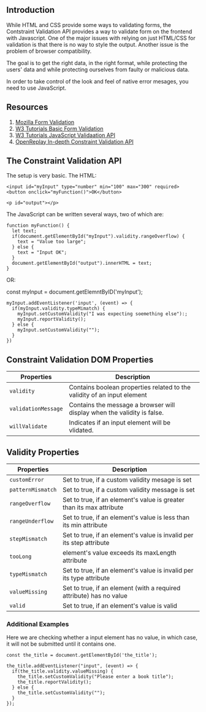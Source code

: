 ## Introduction

While HTML and CSS provide some ways to validating forms, the Contstraint Validation API provides a way to validate form on the frontend with Javascript. One of the major issues with relying on just HTML/CSS for validation is that there is no way to style the output. Another issue is the problem of browser compatibility.

The goal is to get the right data, in the right format, while protecting the users' data and while protecting ourselves from faulty or malicious data.

In order to take control of the look and feel of native error mesages, you need to use JavaScript. 

## Resources

1. [Mozilla Form Validation](https://developer.mozilla.org/en-US/docs/Learn/Forms/Form_validation)
2. [W3 Tutorials Basic Form Validation](https://www.w3schools.com/js/js_validation.asp)
3. [W3 Tutorials JavaScript Validaation API](https://www.w3schools.com/js/js_validation_api.asp)
4. [OpenReplay In-depth Constraint Validation API](https://blog.openreplay.com/form-validation-using-javascript-s-constraint-validation-api)

## The Constraint Validation API

The setup is very basic. The HTML: 

    <input id="myInput" type="number" min="100" max="300" required>
    <button onclick="myFunction()">OK</button>

    <p id="output"></p>

The JavaScript can be written several ways, two of which are: 

    function myFunction() {
      let text;
      if(document.getElementById("myInput").validity.rangeOverflow) {
        text = "Value too large";
      } else {
        text = "Input OK";
      }
      document.getElementById("output").innerHTML = text;
    }

OR:
  <form>
    const myInput = document.getElemntByID('myInput');

    myInput.addEventListener('input', (event) => {
      if(myInput.validity.typeMimatch) {
        myInput.setCustomValidity("I was expecting soemething else"):;
        myInput.reportValidity();
      } else {
        myInput.setCustomValidity("");
      }
    })
  </form>
  
## Constraint Validation DOM Properties

| Properties                    | Description |
| ---------------               | ----------- |
| ```validity```                | Contains boolean properties related to the validity of an input element |
| ```validationMessage```       | Contains the message a browser will display when the validity is false. |
| ```willValidate```            | Indicates if an input element will be vlidated.

## Validity Properties

| Properties                    | Description |
| ---------------               | ----------- |
| ```customError```             | Set to true, if a custom validity mesage is set |
| ```patternMismatch```         | Set to true, if a custom validity message is set |
| ```rangeOverflow```           | Set to true, if an element's value is greater than its max attribute |
| ```rangeUnderflow```          | Set to true, if an element's value is less than its min attribute |
| ```stepMismatch```            | Set to true, if an element's value is invalid per its step attribute |
| ```tooLong```                 | element's value exceeds its maxLength attribute |
| ```typeMismatch```            | Set to true, if an element's value is invalid per its type attribute |
| ```valueMissing```            | Set to true, if an element (with a required attribute) has no value |
| ```valid```                   | Set to true, if an element's value is valid |


### Additional Examples

Here we are checking whether a input element has no value, in which case, it will not be submitted until it contains one.

    const the_title = document.getElementById('the_title');

    the_title.addEventListener("input", (event) => {
      if(the_title.validity.valueMissing) {
        the_title.setCustomValidity("Please enter a book title");
        the_title.reportValidity();
      } else {
        the_title.setCustomValidity("");
      }
    });